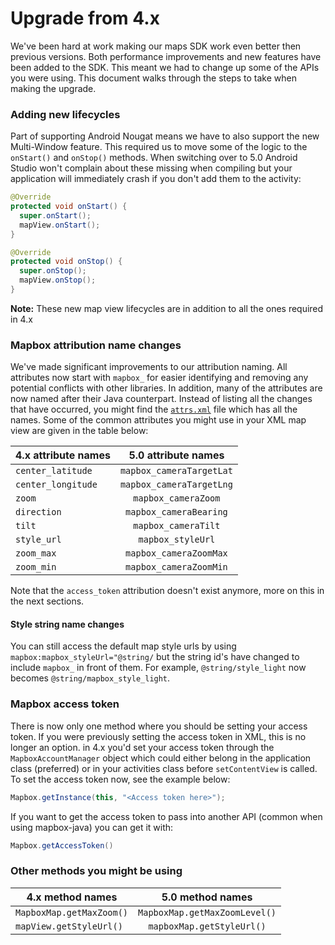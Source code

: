 # Upgrade from 4.x

We've been hard at work making our maps SDK work even better then previous versions. Both performance improvements and new features have been added to the SDK. This meant we had to change up some of the APIs you were using. This document walks through the steps to take when making the upgrade.

### Adding new lifecycles

Part of supporting Android Nougat means we have to also support the new Multi-Window feature. This required us to move some of the logic to the `onStart()` and `onStop()` methods. When switching over to 5.0 Android Studio won't complain about these missing when compiling but your application will immediately crash if you don't add them to the activity:

```java
@Override
protected void onStart() {
  super.onStart();
  mapView.onStart();
}

@Override
protected void onStop() {
  super.onStop();
  mapView.onStop();
}
```

**Note:** These new map view lifecycles are in addition to all the ones required in 4.x

### Mapbox attribution name changes

We've made significant improvements to our attribution naming. All attributes now start with `mapbox_` for easier identifying and removing any potential conflicts with other libraries. In addition, many of the attributes are now named after their Java counterpart. Instead of listing all the changes that have occurred, you might find the [`attrs.xml`](https://github.com/mapbox/mapbox-gl-native/blob/master/platform/android/MapboxGLAndroidSDK/src/main/res/values/attrs.xml) file which has all the names. Some of the common attributes you might use in your XML map view are given in the table below:

| 4.x attribute names | 5.0 attribute names      |
| ------------------- |:------------------------:|
| `center_latitude`   | `mapbox_cameraTargetLat` |
| `center_longitude`  | `mapbox_cameraTargetLng` |
| `zoom`              | `mapbox_cameraZoom`      |
| `direction`         | `mapbox_cameraBearing`   |
| `tilt`              | `mapbox_cameraTilt`      |
| `style_url`         | `mapbox_styleUrl`        |
| `zoom_max`          | `mapbox_cameraZoomMax`   |
| `zoom_min`          | `mapbox_cameraZoomMin`   |

Note that the `access_token` attribution doesn't exist anymore, more on this in the next sections.

#### Style string name changes

You can still access the default map style urls by using `mapbox:mapbox_styleUrl="@string/` but the string id's have changed to include `mapbox_` in front of them. For example, `@string/style_light` now becomes `@string/mapbox_style_light`.

### Mapbox access token

There is now only one method where you should be setting your access token. If you were previously setting the access token in XML, this is no longer an option. in 4.x you'd set your access token through the `MapboxAccountManager` object which could either belong in the application class (preferred) or in your activities class before `setContentView` is called. To set the access token now, see the example below:

```java
Mapbox.getInstance(this, "<Access token here>");
```

If you want to get the access token to pass into another API (common when using mapbox-java) you can get it with:

```java
Mapbox.getAccessToken()
```

### Other methods you might be using

| 4.x method names         | 5.0 method names              |
| ------------------------ |:-----------------------------:|
| `MapboxMap.getMaxZoom()` | `MapboxMap.getMaxZoomLevel()` |
| `mapView.getStyleUrl()`  | `mapboxMap.getStyleUrl()`     |
